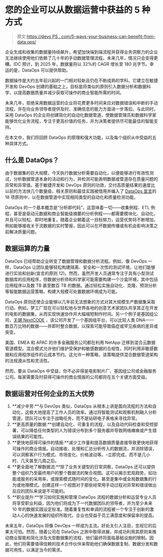 # 您的企业可以从数据运营中获益的 5 种方式

> 原文:[https://devo PS . com/5-ways-your-business-can-benefit-from-data ops/](https://devops.com/5-ways-your-business-can-benefit-from-dataops/)

企业生成和收集的数据量持续飙升，希望加快端到端流程并获得业务洞察力的企业无法继续使用他们依赖了几十年的手动数据管理流程。未来几年，情况只会变得更糟。IDC 预计，到 2025 年，数据量将以 32%的 CAGR 增长至 180 兆字节。幸运的是，DataOps 可以提供帮助。

数据操作是大约五年前兴起的一门相对较新且仍在不断成熟的学科。它建立在敏捷开发和 DevOps 创建的基础之上，目标是将类似的原则引入数据分析和数据科学，以提高数据质量并减少获取可操作的商业智能所需的时间。

未来几年，拒绝采用数据运营的企业将花费更多时间来应对数据错误和中断的手动流程，并在向业务领导者提供及时、准确信息的能力方面进一步落后。与此同时，采用 DataOps 的企业将创建简化的自动化数据管道，使数据管理员和数据科学家能够优化业务流程，专注于更高价值的任务，并为决策者提供尽可能最佳的智能支持。

在本文中，我们将回顾 DataOps 的原理和强大功能，以及每个组织从中受益的五种具体方式。

## **什么是 DataOps？**

由于数据集的巨大规模，今天执行数据分析需要自动化，以便能够进行有效性测试，分析数据管道本身的活动和行为，并检测可能表明数据或管道存在质量问题的异常和异常值。基于敏捷开发和 DevOps 原则的功效，交付高质量结果的速度比以前的方法快几个数量级，相关原则和最佳实践被借用并编入了 [DataOps 宣言](https://www.dataopsmanifesto.org/)的 18 项原则中，以在数据管道中实现相同类型的自动化和质量检测功能。

DataOps 的一个基本概念是“分析即代码”，这意味着一切——收集例程、ETL 例程，甚至是驱动元数据和商业智能级摘要的分析例程——都需要模块化、自动化，并且可以轻松、即时地重复。随着企业朝着这一目标努力，运营优势将不断增加，例如能够接收关于流数据的实时警报，因此可以在坏数据传播或有机会影响决策之前解决质量问题。

## **数据运算的力量**

DataOps 已经帮助企业转变了数据管理和数据分析流程。例如，像 DevOps 一样，DataOps 让团队能够轻松构建隔离、安全和一次性的测试环境，让他们能够进行实验和创新(宣言的原则 12)。然而，虽然开发人员通常专注于具有小型测试数据库的应用程序，但数据分析师和科学家可能需要构建一个沙盒环境，其中包括应用程序以及数 TB 甚至数百 TB 的数据。通过轻松实施自动化、克隆、预测分析等智能数据运营策略，构建大规模可处置数据环境成为可能。

DataOps 原则还使企业能够以几年前无法想象的方式对其大规模生产数据集采取行动。例如，梦工厂现在可以轻松地与世界各地的创意艺术家团队共享其正在开发的电影的数据集，从而实现快速协作并大幅缩短制作时间。另一个例子是基因组公司，[无锡 NextCODE](https://siliconangle.com/2018/12/10/wuxi-nextcode-tackles-genomic-sequencing-help-netapps-cloud-volumes-reinvent/) ，该公司开发了一个基因组平台，可以比较人类 DNA——数百万比特的数据——并即时整合数据，以探索可能导致癌症或罕见疾病的差异或突变。

美国、EMEA 和 APAC 的许多金融服务公司都在利用 NetApp 迁移到混合云数据管道模型。混合模式允许他们维护受保护和敏感数据的合规性，同时利用非敏感数据和应用程序组件的云成本节约。这允许一种策略，该策略提供混合数据管道架构的法规遵从性和灵活性。

然而，要从 DataOps 中受益，你不必非得是电影制片厂、基因组公司或金融服务公司。每家需要及时获得可操作的商业情报的公司都将在五个关键方面受益。

## **数据运营对任何企业的五大优势**

1.  **减少辛劳:**与 DevOps 类似，DataOps 从根本上讲是面向流程的方法和自动化，这极大地提高了工作人员的效率。通过将智能测试和观察机制融入分析管道，团队可以专注于战略任务，而不是钻研电子表格来寻找异常。
2.  **更高质量的数据:**创建自动化、可重复的流程，以及自动代码检查和受控部署，可以降低任何类型的人为错误分布到多个服务器并导致网络瘫痪或产生错误结果的可能性。
3.  **更快地获得可操作的情报:**减少工作量和提高数据质量直接导致更快地获得可操作的商业情报。自动接收、处理和汇总分析传入的数据流，并消除错误，可以洞察客户行为模式、市场变化、价格波动等。–立即完成，而不是几小时、几天甚至几周之后。
4.  **更全面地了解数据流:**除了业务关键型的日常洞察，DataOps 还可以提供整个组织乃至最终用户的整个数据流的聚合视图。这可以揭示宏观趋势，如功能或服务的采用率，或搜索模式随时间的变化。甚至是集中或全局数据集的行为或地理模式。创建这样一个视图对于那些经常用手动过程对异常和错误做出反应的团队来说是不可能的。
5.  **职业提升:**学习如何实施和管理 DataOps 流程的数据分析和运营专业人员将享受职业利益，因为他们将成为下一代数据团队的领导者，并为至少未来 10 年的数据实践设定标准。随着重复性和单调的流程被一个专注于创新的激动人心的快速发展的组织所取代，企业也受益于员工满意度和保留率的提高。

未来五年，DataOps 将像 DevOps 一样成为主流。好处太引人注目，忽视它的后果太可怕。然而，随着公司在 DataOps 之旅中取得进展，并成功利用其原则来推动商业智能和简化涉及大型数据集的流程，他们最终将面临基础设施的限制。因此，他们将需要值得信赖的技术合作伙伴来帮助他们确保数据复制、数据分发和数据可用性，以满足当今的需求。